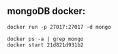 ## mongoDB docker:

```
docker run -p 27017:27017 -d mongo
```

```
docker ps -a | grep mongo
docker start 21d821d931b2
```